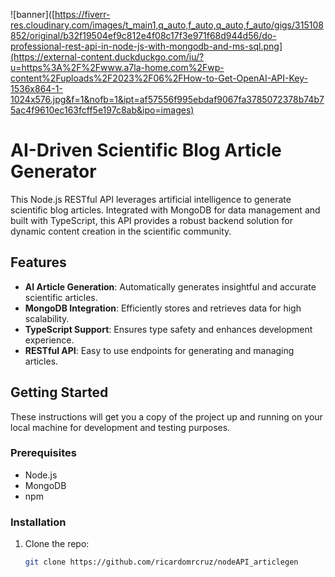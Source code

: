 ![banner]([https://fiverr-res.cloudinary.com/images/t_main1,q_auto,f_auto,q_auto,f_auto/gigs/315108852/original/b32f19504ef9c812e4f08c17f3e971f68d944d56/do-professional-rest-api-in-node-js-with-mongodb-and-ms-sql.png](https://external-content.duckduckgo.com/iu/?u=https%3A%2F%2Fwww.a7la-home.com%2Fwp-content%2Fuploads%2F2023%2F06%2FHow-to-Get-OpenAI-API-Key-1536x864-1-1024x576.jpg&f=1&nofb=1&ipt=af57556f995ebdaf9067fa3785072378b74b75ac4f9610ec163fcff5e197c8ab&ipo=images)

# AI-Driven Scientific Blog Article Generator

This Node.js RESTful API leverages artificial intelligence to generate scientific blog articles. Integrated with MongoDB for data management and built with TypeScript, this API provides a robust backend solution for dynamic content creation in the scientific community.

## Features

- **AI Article Generation**: Automatically generates insightful and accurate scientific articles.
- **MongoDB Integration**: Efficiently stores and retrieves data for high scalability.
- **TypeScript Support**: Ensures type safety and enhances development experience.
- **RESTful API**: Easy to use endpoints for generating and managing articles.

## Getting Started

These instructions will get you a copy of the project up and running on your local machine for development and testing purposes.

### Prerequisites

- Node.js
- MongoDB
- npm

### Installation

1. Clone the repo:
   ```bash
   git clone https://github.com/ricardomrcruz/nodeAPI_articlegen

